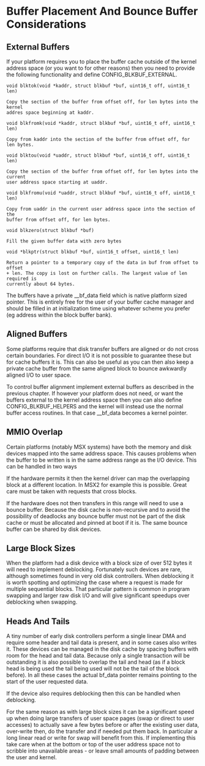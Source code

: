 # Buffer Placement And Bounce Buffer Considerations

## External Buffers

If your platform requires you to place the buffer cache outside of the kernel
address space (or you want to for other reasons) then you need to provide the
following functionality and define CONFIG_BLKBUF_EXTERNAL.

    void blktok(void *kaddr, struct blkbuf *buf, uint16_t off, uint16_t len)

    Copy the section of the buffer from offset off, for len bytes into the kernel
    addres space beginning at kaddr.

    void blkfromk(void *kaddr, struct blkbuf *buf, uint16_t off, uint16_t len)

    Copy from kaddr into the section of the buffer from offset off, for len bytes.

    void blktou(void *uaddr, struct blkbuf *buf, uint16_t off, uint16_t len)

    Copy the section of the buffer from offset off, for len bytes into the current
    user address space starting at uaddr.

    void blkfromu(void *uaddr, struct blkbuf *buf, uint16_t off, uint16_t len)

    Copy from uaddr in the current user address space into the section of the
    buffer from offset off, for len bytes.

    void blkzero(struct blkbuf *buf)

    Fill the given buffer data with zero bytes

    void *blkptr(struct blkbuf *buf, uint16_t offset, uint16_t len)

    Return a pointer to a temporary copy of the data in buf from offset to offset
    + len. The copy is lost on further calls. The largest value of len required is
    currently about 64 bytes.

The buffers have a private __bf_data field which is native platform sized
pointer. This is entirely free for the user of your buffer cache manager
and should be filled in at initialization time using whatever scheme you
prefer (eg address within the block buffer bank).

## Aligned Buffers

Some platforms require that disk transfer buffers are aligned or do not
cross certain boundaries. For direct I/O it is not possible to guarantee
these but for cache buffers it is. This can also be useful as you can then
also keep a private cache buffer from the same aligned block to bounce awkwardly
aligned I/O to user space.

To control buffer alignment implement external buffers as described in
the previous chapter. If however your platform does not need, or want the
buffers external to the kernel address space then you can also define
CONFIG_BLKBUF_HELPERS and the kernel will instead use the normal buffer
access routines. In that case __bf_data becomes a kernel pointer.

## MMIO Overlap

Certain platforms (notably MSX systems) have both the memory and disk
devices mapped into the same address space. This causes problems when the
buffer to be written is in the same address range as the I/O device. This
can be handled in two ways

If the hardware permits it then the kernel driver can map the overlapping
block at a different location. In MSX2 for example this is possible. Great
care must be taken with requests that cross blocks.

If the hardware does not then transfers in this range will need to use a
bounce buffer. Because the disk cache is non-recursive and to avoid the
possibility of deadlocks any bounce buffer must not be part of the disk
cache or must be allocated and pinned at boot if it is. The same bounce
buffer can be shared by disk devices.

## Large Block Sizes

When the platform had a disk device with a block size of over 512 bytes it
will need to implement deblocking. Fortunately such devices are rare,
although sometimes found in very old disk controllers. When deblocking it is
worth spotting and optimizing the case where a request is made for multiple
sequential blocks. That particular pattern is common in program
swapping and larger raw disk I/O and will give significant speedups over
deblocking when swapping.

## Heads And Tails

A tiny number of early disk controllers perform a single linear DMA and
require some header and tail data is present, and in some cases also writes
it. These devices can be managed in the disk cache by spacing buffers with
room for the head and tail data. Because only a single transaction will be
outstanding it is also possible to overlap the tail and head (as if a block
head is being used the tail being used will not be the tail of the block
before). In all these cases the actual bf_data pointer remains pointing to
the start of the user requested data. 

If the device also requires deblocking then this can be handled when
deblocking.

For the same reason as with large block sizes it can be a significant speed
up when doing large transfers of user space pages (swap or direct to user
accesses) to actually save a few bytes before or after the existing user
data, over-write then, do the transfer and if needed put them back. In
particular a long linear read or write for swap will benefit from this. If
implementing this take care when at the bottom or top of the user address
space not to scribble into unavailable areas - or leave small amounts of
padding between the user and kernel.

